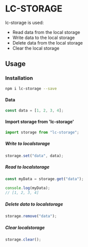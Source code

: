 # LC-STORAGE

lc-storage is used:

- Read data from the local storage
- Write data to the local storage
- Delete data from the local storage
- Clear the local storage

## Usage

### Installation

```bash
npm i lc-storage --save
```

#### Data

```javascript
const data = [1, 2, 3, 4];
```

#### Import storage from 'lc-storage'

```javascript
import storage from "lc-storage";
```

##### Write to localstorage

```javascript
storage.set("data", data);
```

##### Read to localstorage

```javascript
const myData = storage.get("data");
```

```javascript
console.log(myData);
// [1, 2, 3, 4]
```

##### Delete data to localstorage

```javascript
storage.remove("data");
```

##### Clear localstorage

```javascript
storage.clear();
```
